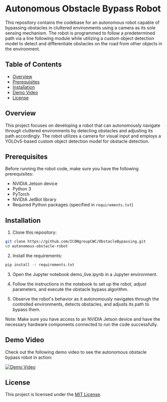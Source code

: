 # Autonomous Obstacle Bypass Robot

This repository contains the codebase for an autonomous robot capable of bypassing obstacles in cluttered environments using a camera as its sole sensing mechanism. The robot is programmed to follow a predetermined path via a line following module while utilizing a custom object detection model to detect and differentiate obstacles on the road from other objects in the environment.

## Table of Contents

- [Overview](#overview)
- [Prerequisites](#prerequisites)
- [Installation](#installation)
- [Demo Video](#demo-video)
- [License](#license)

## Overview

This project focuses on developing a robot that can autonomously navigate through cluttered environments by detecting obstacles and adjusting its path accordingly. The robot utilizes a camera for visual input and employs a YOLOv5-based custom object detection model for obstacle detection.

## Prerequisites

Before running the robot code, make sure you have the following prerequisites:

- NVIDIA Jetson device
- Python 3
- PyTorch
- NVIDIA JetBot library
- Required Python packages (specified in `requirements.txt`)

## Installation

1. Clone this repository:

```bash
git clone https://github.com/ICONgroupCWC/ObstacleBypassing.git
cd autonomous-obstacle-robot
```

2. Install the requirements:

```bash
pip install -r requirements.txt
```

3. Open the Jupyter notebook demo_live.ipynb in a Jupyter environment.

4. Follow the instructions in the notebook to set up the robot, adjust parameters, and execute the obstacle bypass algorithm.

5. Observe the robot's behavior as it autonomously navigates through the controlled environments, detects obstacles, and adjusts its path to bypass them.

Note: Make sure you have access to an NVIDIA Jetson device and have the necessary hardware components connected to run the code successfully.

## Demo Video

Check out the following demo video to see the autonomous obstacle bypass robot in action:

[![Demo Video](https://)](https://)

## License

This project is licensed under the [MIT License](LICENSE).



